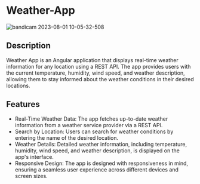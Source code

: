 # Weather-App

![bandicam 2023-08-01 10-05-32-508](https://github.com/anwesha2002/Weather-App/assets/116761608/b873531b-964f-4ace-bccd-2bf97bf3db52)

## Description
Weather App is an Angular application that displays real-time weather information for any location using a REST API. The app provides users with the current temperature, humidity, wind speed, and weather description, allowing them to stay informed about the weather conditions in their desired locations.

## Features
- Real-Time Weather Data: The app fetches up-to-date weather information from a weather service provider via a REST API.
- Search by Location: Users can search for weather conditions by entering the name of the desired location.
- Weather Details: Detailed weather information, including temperature, humidity, wind speed, and weather description, is displayed on the app's interface.
- Responsive Design: The app is designed with responsiveness in mind, ensuring a seamless user experience across different devices and screen sizes.
